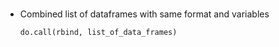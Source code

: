 #####
- Combined list of dataframes with same format and variables
  ``` 
  do.call(rbind, list_of_data_frames)
  ```
